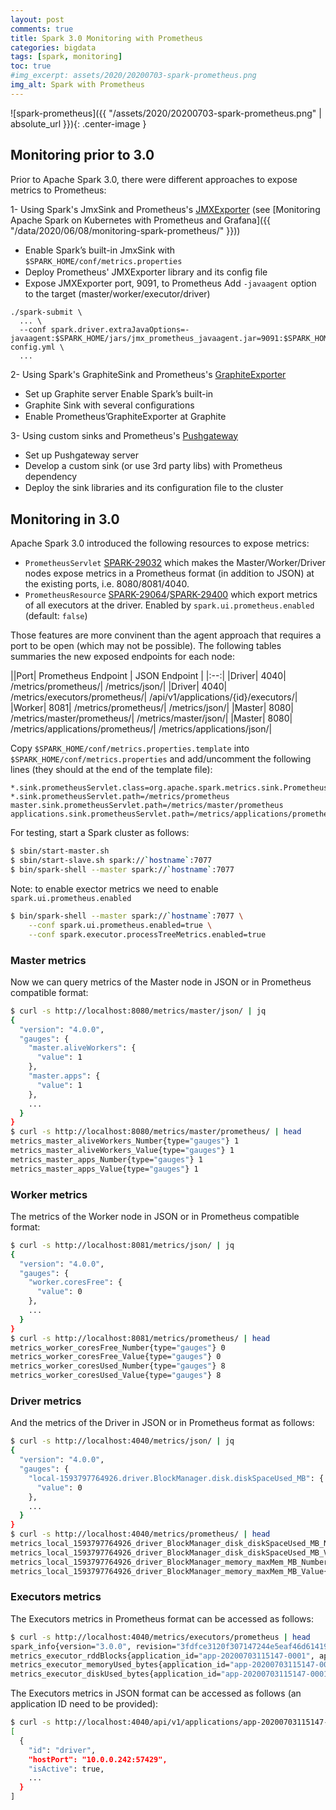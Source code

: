 ```yaml
---
layout: post
comments: true
title: Spark 3.0 Monitoring with Prometheus
categories: bigdata
tags: [spark, monitoring]
toc: true
#img_excerpt: assets/2020/20200703-spark-prometheus.png
img_alt: Spark with Prometheus
---
```


![spark-prometheus]({{ "/assets/2020/20200703-spark-prometheus.png" | absolute_url }}){: .center-image }

## Monitoring prior to 3.0
Prior to Apache Spark 3.0, there were different approaches to expose metrics to Prometheus:

1- Using Spark's JmxSink and Prometheus's [JMXExporter](https://github.com/prometheus/jmx_exporter) (see [Monitoring Apache Spark on Kubernetes with Prometheus and Grafana]({{ "/data/2020/06/08/monitoring-spark-prometheus/" }}))
* Enable Spark’s built-in JmxSink with `$SPARK_HOME/conf/metrics.properties`
* Deploy Prometheus' JMXExporter library and its conﬁg ﬁle
* Expose JMXExporter port, 9091, to Prometheus Add `-javaagent` option to the target (master/worker/executor/driver)
```
./spark-submit \
  ... \
  --conf spark.driver.extraJavaOptions=-javaagent:$SPARK_HOME/jars/jmx_prometheus_javaagent.jar=9091:$SPARK_HOME/conf/prometheus-config.yml \
  ...
```

2- Using Spark's GraphiteSink and Prometheus's [GraphiteExporter](https://github.com/prometheus/graphite_exporter)
* Set up Graphite server Enable Spark’s built-in
* Graphite Sink with several conﬁgurations
* Enable Prometheus’GraphiteExporter at Graphite

3- Using custom sinks and Prometheus's [Pushgateway](https://github.com/prometheus/pushgateway)
* Set up Pushgateway server
* Develop a custom sink (or use 3rd party libs) with Prometheus dependency
* Deploy the sink libraries and its conﬁguration ﬁle to the cluster

## Monitoring in 3.0
Apache Spark 3.0 introduced the following resources to expose metrics:
* `PrometheusServlet` [SPARK-29032](https://issues.apache.org/jira/browse/SPARK-29032) which makes the Master/Worker/Driver nodes expose metrics in a Prometheus format (in addition to JSON) at the existing ports, i.e. 8080/8081/4040.
* `PrometheusResource` [SPARK-29064](https://issues.apache.org/jira/browse/SPARK-29064)/[SPARK-29400](https://issues.apache.org/jira/browse/SPARK-29400) which export metrics of all executors at the driver. Enabled by `spark.ui.prometheus.enabled` (default: `false`)

Those features are more convinent than the agent approach that requires a port to be open (which may not be possible). The following tables summaries the new exposed endpoints for each node:

||Port| Prometheus Endpoint | JSON Endpoint |
|:--:|
|Driver| 4040| /metrics/prometheus/| /metrics/json/|
|Driver| 4040| /metrics/executors/prometheus/| /api/v1/applications/{id}/executors/|
|Worker| 8081| /metrics/prometheus/| /metrics/json/|
|Master| 8080| /metrics/master/prometheus/| /metrics/master/json/|
|Master| 8080| /metrics/applications/prometheus/| /metrics/applications/json/|


Copy `$SPARK_HOME/conf/metrics.properties.template` into `$SPARK_HOME/conf/metrics.properties` and add/uncomment the following lines (they should at the end of the template file):
```
*.sink.prometheusServlet.class=org.apache.spark.metrics.sink.PrometheusServlet
*.sink.prometheusServlet.path=/metrics/prometheus
master.sink.prometheusServlet.path=/metrics/master/prometheus
applications.sink.prometheusServlet.path=/metrics/applications/prometheus
```

For testing, start a Spark cluster as follows:
```bash
$ sbin/start-master.sh
$ sbin/start-slave.sh spark://`hostname`:7077
$ bin/spark-shell --master spark://`hostname`:7077
```
Note: to enable exector metrics we need to enable `spark.ui.prometheus.enabled`
```bash
$ bin/spark-shell --master spark://`hostname`:7077 \
    --conf spark.ui.prometheus.enabled=true \
    --conf spark.executor.processTreeMetrics.enabled=true
```

### Master metrics
Now we can query metrics of the Master node in JSON or in Prometheus compatible format:
```bash
$ curl -s http://localhost:8080/metrics/master/json/ | jq
{
  "version": "4.0.0",
  "gauges": {
    "master.aliveWorkers": {
      "value": 1
    },
    "master.apps": {
      "value": 1
    },
    ...
  }
}
$ curl -s http://localhost:8080/metrics/master/prometheus/ | head
metrics_master_aliveWorkers_Number{type="gauges"} 1
metrics_master_aliveWorkers_Value{type="gauges"} 1
metrics_master_apps_Number{type="gauges"} 1
metrics_master_apps_Value{type="gauges"} 1
```

### Worker metrics
The metrics of the Worker node in JSON or in Prometheus compatible format:
```bash
$ curl -s http://localhost:8081/metrics/json/ | jq
{
  "version": "4.0.0",
  "gauges": {
    "worker.coresFree": {
      "value": 0
    },
    ...
  }
}
$ curl -s http://localhost:8081/metrics/prometheus/ | head
metrics_worker_coresFree_Number{type="gauges"} 0
metrics_worker_coresFree_Value{type="gauges"} 0
metrics_worker_coresUsed_Number{type="gauges"} 8
metrics_worker_coresUsed_Value{type="gauges"} 8
```

### Driver metrics
And the metrics of the Driver in JSON or in Prometheus format as follows:
```bash
$ curl -s http://localhost:4040/metrics/json/ | jq
{
  "version": "4.0.0",
  "gauges": {
    "local-1593797764926.driver.BlockManager.disk.diskSpaceUsed_MB": {
      "value": 0
    },
    ...
  }
}
$ curl -s http://localhost:4040/metrics/prometheus/ | head
metrics_local_1593797764926_driver_BlockManager_disk_diskSpaceUsed_MB_Number{type="gauges"} 0
metrics_local_1593797764926_driver_BlockManager_disk_diskSpaceUsed_MB_Value{type="gauges"} 0
metrics_local_1593797764926_driver_BlockManager_memory_maxMem_MB_Number{type="gauges"} 366
metrics_local_1593797764926_driver_BlockManager_memory_maxMem_MB_Value{type="gauges"} 366
```

### Executors metrics
The Executors metrics in Prometheus format can be accessed as follows:
```bash
$ curl -s http://localhost:4040/metrics/executors/prometheus | head
spark_info{version="3.0.0", revision="3fdfce3120f307147244e5eaf46d61419a723d50"} 1.0
metrics_executor_rddBlocks{application_id="app-20200703115147-0001", application_name="Spark shell", executor_id="driver"} 0
metrics_executor_memoryUsed_bytes{application_id="app-20200703115147-0001", application_name="Spark shell", executor_id="driver"} 0
metrics_executor_diskUsed_bytes{application_id="app-20200703115147-0001", application_name="Spark shell", executor_id="driver"} 0
```
The Executors metrics in JSON format can be accessed as follows (an application ID need to be provided):
```bash
$ curl -s http://localhost:4040/api/v1/applications/app-20200703115147-0001/executors | jq
[
  {
    "id": "driver",
    "hostPort": "10.0.0.242:57429",
    "isActive": true,
    ...
  }
]
```